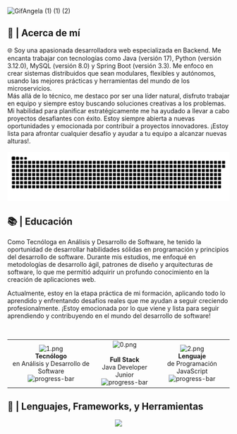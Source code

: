 ![GifAngela (1) (1) (2)](https://github.com/AngelaDaza/AngelaDaza/assets/108236231/ebc3557e-6057-4780-b466-4fcac3e51791)

<h2>📖 | Acerca de mí</h2> 
🌐 Soy una apasionada desarrolladora web especializada en Backend. Me encanta trabajar con tecnologías como Java (versión 17), Python (versión 3.12.0), MySQL (versión 8.0) y Spring Boot (versión 3.3). Me enfoco en crear sistemas distribuidos que sean modulares, flexibles y autónomos, usando las mejores prácticas y herramientas del mundo de los microservicios.
<br>
Más allá de lo técnico, me destaco por ser una líder natural, disfruto trabajar en equipo y siempre estoy buscando soluciones creativas a los problemas. Mi habilidad para planificar estratégicamente me ha ayudado a llevar a cabo proyectos desafiantes con éxito. Estoy siempre abierta a nuevas oportunidades y emocionada por contribuir a proyectos innovadores. ¡Estoy lista para afrontar cualquier desafío y ayudar a tu equipo a alcanzar nuevas alturas!.

<div align="center">
  <br>
  <img alt="snake eating my contributions" src="https://raw.githubusercontent.com/codediaz/codediaz/output/github-contribution-grid-snake.svg" />
  <br/>
</div>

<h2>📚 | Educación</h2>
<p>Como Tecnóloga en Análisis y Desarrollo de Software, he tenido la oportunidad de desarrollar habilidades sólidas en programación y principios del desarrollo de software. Durante mis estudios, me enfoqué en metodologías de desarrollo ágil, patrones de diseño y arquitecturas de software, lo que me permitió adquirir un profundo conocimiento en la creación de aplicaciones web.
  
Actualmente, estoy en la etapa práctica de mi formación, aplicando todo lo aprendido y enfrentando desafíos reales que me ayudan a seguir creciendo profesionalmente. ¡Estoy emocionada por lo que viene y lista para seguir aprendiendo y contribuyendo en el mundo del desarrollo de software!</p><br>

<div align="center">
  <table style="margin-left: auto; margin-right: auto;">
    <tr>
      <td align="center">
        <img src="https://iedjuanxxiii.edu.co/wp-content/uploads/2013/12/sena.png" height="80" alt="1.png"/><br>
        <strong>Tecnólogo</strong><br>en Análisis y Desarrollo de Software<br>
        <img src="https://progress-bar.dev/90/" width="105" alt="progress-bar"/>
      </td>
      <td align="center">
       <img src="https://usa.generation.org/wp-content/uploads/2021/03/generation-logo_NewBlue_SCREEN-01.png" height="60" alt="0.png"/><br>
        <br><strong>Full Stack</strong><br>Java Developer Junior<br>
        <img src="https://progress-bar.dev/100/" width="105" alt="progress-bar"/>
      </td>
      <td align="center">
       <img src="https://upload.wikimedia.org/wikipedia/commons/thumb/2/2e/Escudo_UD.svg/1200px-Escudo_UD.svg.png" height="80" alt="2.png"/><br>
        <strong>Lenguaje</strong><br>de Programación JavaScript<br>
        <img src="https://progress-bar.dev/100/" width="105" alt="progress-bar"/>
      </td>
    </tr>
  </table>
</div>

<h2>📖 | Lenguajes, Frameworks, y Herramientas</h2> 
<p align="center">
  <img src="https://andyruwruw.vercel.app/api/skills">
</p>
